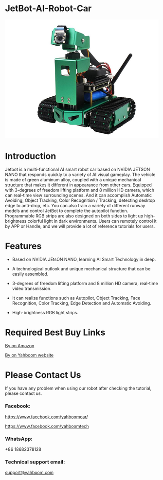 # JetBot-AI-Robot-Car
![](https://github.com/YahboomTechnology/JetBot-AI-Robot-Car/blob/master/Yahboom_Jetbot.jpg)
# Introduction
Jetbot is a multi-functional AI smart robot car based on NVIDIA JETSON NANO that responds quickly to a variety of Al visual gameplay. The vehicle is made of green aluminum alloy, coupled with a unique mechanical structure that makes it different in appearance from other cars. Equipped with 3-degrees of freedom lifting platform and 8 million HD camera, which can real-time view surrounding scenes. And it can accomplish Automatic Avoiding, Object Tracking, Color Recognition / Tracking, detecting desktop edge to anti-drop, etc. You can also train a variety of different runway models and control JetBot to complete the autopilot function. Programmable RGB strips are also designed on both sides to light up high-brightness colorful light in dark environments. Users can remotely control it by APP or Handle, and we will provide a lot of reference tutorials for users.
# Features
* Based on NVIDIA JEtsON NANO, learning AI Smart Technology in deep.

* A technological outlook and unique mechanical structure that can be easily assembled.

* 3-degrees of freedom lifting platform and 8 million HD camera, real-time video transmission.

* It can realize functions such as Autopilot, Object Tracking, Face Recognition, Color Tracking, Edge Detection and Automatic Avoiding.

* High-brightness RGB light strips.

# Required Best Buy Links
[By on Amazon](https://www.amazon.com/dp/B08CRF2WP8?ref_=ast_sto_dp)

[By on Yahboom website](https://category.yahboom.net/products/jetbot)


# Please Contact Us
If you have any problem when using our robot after checking the tutorial, please contact us.

### Facebook: 
https://www.facebook.com/yahboomcar/ 
  
https://www.facebook.com/yahboomtech
### WhatsApp:
+86 18682378128

### Technical support email: 
support@yahboom.com

